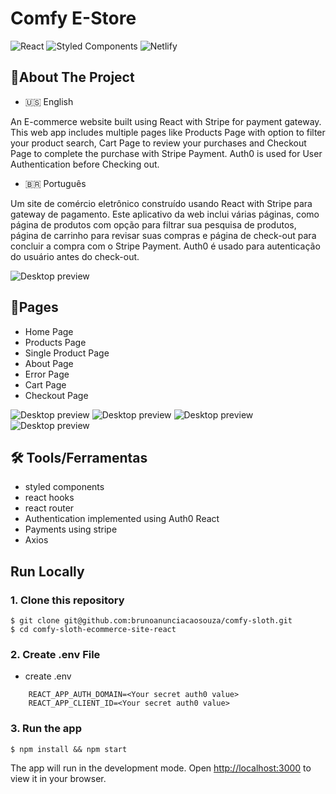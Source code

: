 # Comfy E-Store

![React](https://img.shields.io/badge/react-%2320232a.svg?style=for-the-badge&logo=react&logoColor=%2361DAFB)
![Styled Components](https://img.shields.io/badge/styled--components-DB7093?style=for-the-badge&logo=styled-components&logoColor=white)
![Netlify](https://img.shields.io/badge/netlify-%23000000.svg?style=for-the-badge&logo=netlify&logoColor=#00C7B7)

## 📃About The Project

- 🇺🇸 English

An E-commerce website built using React with Stripe for payment gateway.
This web app includes multiple pages like Products Page with option to filter your product search, Cart Page to review your purchases and Checkout Page to complete the purchase with Stripe Payment.
Auth0 is used for User Authentication before Checking out.

- 🇧🇷 Português

Um site de comércio eletrônico construído usando React with Stripe para gateway de pagamento. Este aplicativo da web inclui várias páginas, como página de produtos com opção para filtrar sua pesquisa de produtos, página de carrinho para revisar suas compras e página de check-out para concluir a compra com o Stripe Payment. Auth0 é usado para autenticação do usuário antes do check-out.

![Desktop preview](./images/home.png)

## 📄Pages

- Home Page
- Products Page
- Single Product Page
- About Page
- Error Page
- Cart Page
- Checkout Page

![Desktop preview](./images/about.png)
![Desktop preview](./images/products.png)
![Desktop preview](./images/single-product.png)
![Desktop preview](./images/cart.png)

## 🛠️ Tools/Ferramentas

- styled components
- react hooks
- react router
- Authentication implemented using Auth0 React
- Payments using stripe
- Axios

## Run Locally

### 1. Clone this repository

```
$ git clone git@github.com:brunoanunciacaosouza/comfy-sloth.git
$ cd comfy-sloth-ecommerce-site-react
```

### 2. Create .env File

- create .env

```
    REACT_APP_AUTH_DOMAIN=<Your secret auth0 value>
    REACT_APP_CLIENT_ID=<Your secret auth0 value>
```

### 3. Run the app

```
$ npm install && npm start
```

The app will run in the development mode.
Open [http://localhost:3000](http://localhost:3000) to view it in your browser.
